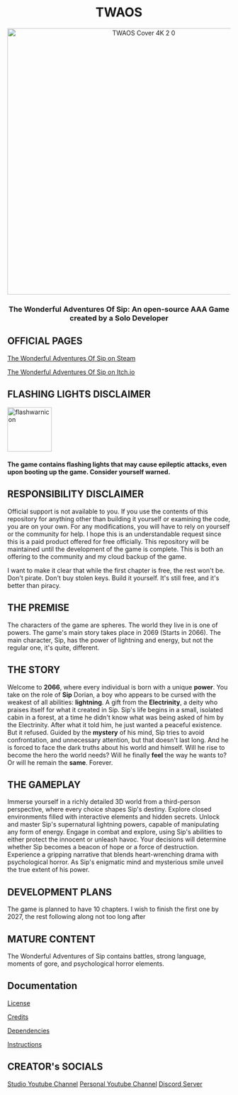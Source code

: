 <div align="center">
  <h1>TWAOS</h1>
  <img src="https://github.com/ItzELECTR0/TWAOS/assets/82042993/63cb79fb-e64a-4ac7-9db2-99afa955bde3" alt="TWAOS Cover 4K 2 0" width="600"/>
  <h3>The Wonderful Adventures Of Sip: An open-source AAA Game created by a Solo Developer<h3>
</div>

## OFFICIAL PAGES

[The Wonderful Adventures Of Sip on Steam](https://store.steampowered.com/app/2231750/The_Wonderful_Adventures_Of_Sip/)

[The Wonderful Adventures Of Sip on Itch.io](https://electris.itch.io/twaos)

<div align="left">
  <h2>FLASHING LIGHTS DISCLAIMER</h2>
  <img src="https://github.com/ItzELECTR0/TWAOS/assets/82042993/43c154b2-ac4a-4afe-b8bc-239f66bb0f6f" alt="flashwarnicon" width="100"/>
  <h4>The game contains flashing lights that may cause epileptic attacks, even upon booting up the game. Consider yourself warned.<h4>
</div>

## RESPONSIBILITY DISCLAIMER

Official support is not available to you. If you use the contents of this repository for anything other than building it yourself or examining the code, you are on your own. For any modifications, you will have to rely on yourself or the community for help. I hope this is an understandable request since this is a paid product offered for free officially. This repository will be maintained until the development of the game is complete. This is both an offering to the community and my cloud backup of the game.

I want to make it clear that while the first chapter is free, the rest won't be.
Don't pirate. Don't buy stolen keys. Build it yourself. It's still free, and it's better than piracy.

##  THE PREMISE

The characters of the game are spheres. The world they live in is one of powers. The game's main story takes place in 2069 (Starts in 2066). The main character, Sip, has the power of lightning and energy, but not the regular one, it's quite, different.

## THE STORY

Welcome to <b>2066</b>, where every individual is born with a unique <b>power</b>.
You take on the role of <b>Sip</b> Dorian, a boy who appears to be cursed with the weakest of all abilities: <b>lightning</b>.
A gift from the <b>Electrinity</b>, a deity who praises itself for what it created in Sip.
Sip's life begins in a small, isolated cabin in a forest, at a time he didn't know what was being asked of him by the Electrinity.
After what it told him, he just wanted a peaceful existence. But it refused.
Guided by the <b>mystery</b> of his mind, Sip tries to avoid confrontation, and unnecessary attention, but that doesn't last long.
And he is forced to face the dark truths about his world and himself.
Will he rise to become the hero the world needs? Will he finally <b>feel</b> the way he wants to? Or will he remain the <b>same</b>. Forever.

## THE GAMEPLAY

Immerse yourself in a richly detailed 3D world from a third-person perspective, where every choice shapes Sip's destiny.
Explore closed environments filled with interactive elements and hidden secrets.
Unlock and master Sip's supernatural lightning powers, capable of manipulating any form of energy.
Engage in combat and explore, using Sip's abilities to either protect the innocent or unleash havoc.
Your decisions will determine whether Sip becomes a beacon of hope or a force of destruction.
Experience a gripping narrative that blends heart-wrenching drama with psychological horror.
As Sip's enigmatic mind and mysterious smile unveil the true extent of his power. 

## DEVELOPMENT PLANS

The game is planned to have 10 chapters.
I wish to finish the first one by 2027, the rest following along not too long after

## MATURE CONTENT

The Wonderful Adventures of Sip contains battles, strong language, moments of gore, and psychological horror elements.

## Documentation

[License](LICENSE.md)

[Credits](Documentation/CREDITS.md)

[Dependencies](Documentation/DEPENDENCIES.md)

[Instructions](Documentation/INSTRUCTIONS.md)

## CREATOR's SOCIALS

[Studio Youtube Channel](https://www.youtube.com/@ELECTRIS)
[Personal Youtube Channel](https://www.youtube.com/@ELEC7RO)
[Discord Server](https://discord.gg/TgtCGKxbZr)
